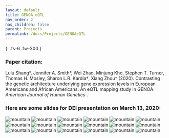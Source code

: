 ```yaml
---
layout: default
title: GENOA eQTL
nav_order: 2
has_children: false
parent: Projects
permalink: /docs/Projects/GENOAeQTL
---
```



{: .fs-6 .fw-300 }


### Paper citation:
Lulu Shang\*, Jennifer A. Smith\*, Wei Zhao, Minjung Kho, Stephen T. Turner, Thomas H. Mosley, Sharon L.R. Kardia†, Xiang Zhou† (2020). Contrasting the genetic architecture underlying gene expression levels in European Americans and African Americans: An eQTL mapping study in GENOA. *American Journal of Human Genetics* .


### Here are some slides for DEI presentation on March 13, 2020:


![mountain](https://raw.githubusercontent.com/shangll123/shangll123.github.io/master/images/DEI/DEI.002.jpeg)
![mountain](https://raw.githubusercontent.com/shangll123/shangll123.github.io/master/images/DEI/DEI.003.jpeg)
![mountain](https://raw.githubusercontent.com/shangll123/shangll123.github.io/master/images/DEI/DEI.004.jpeg)
![mountain](https://raw.githubusercontent.com/shangll123/shangll123.github.io/master/images/DEI/DEI.005.jpeg)
![mountain](https://raw.githubusercontent.com/shangll123/shangll123.github.io/master/images/DEI/DEI.006.jpeg)
![mountain](https://raw.githubusercontent.com/shangll123/shangll123.github.io/master/images/DEI/DEI.007.jpeg)
![mountain](https://raw.githubusercontent.com/shangll123/shangll123.github.io/master/images/DEI/DEI.008.jpeg)
![mountain](https://raw.githubusercontent.com/shangll123/shangll123.github.io/master/images/DEI/DEI.009.jpeg)
![mountain](https://raw.githubusercontent.com/shangll123/shangll123.github.io/master/images/DEI/DEI.010.jpeg)
![mountain](https://raw.githubusercontent.com/shangll123/shangll123.github.io/master/images/DEI/DEI.011.jpeg)
![mountain](https://raw.githubusercontent.com/shangll123/shangll123.github.io/master/images/DEI/DEI.012.jpeg)
![mountain](https://raw.githubusercontent.com/shangll123/shangll123.github.io/master/images/DEI/DEI.013.jpeg)
![mountain](https://raw.githubusercontent.com/shangll123/shangll123.github.io/master/images/DEI/DEI.014.jpeg)
![mountain](https://raw.githubusercontent.com/shangll123/shangll123.github.io/master/images/DEI/DEI.015.jpeg)
![mountain](https://raw.githubusercontent.com/shangll123/shangll123.github.io/master/images/DEI/DEI.016.jpeg)
![mountain](https://raw.githubusercontent.com/shangll123/shangll123.github.io/master/images/DEI/DEI.017.jpeg)
![mountain](https://raw.githubusercontent.com/shangll123/shangll123.github.io/master/images/DEI/DEI.018.jpeg)
![mountain](https://raw.githubusercontent.com/shangll123/shangll123.github.io/master/images/DEI/DEI.019.jpeg)




